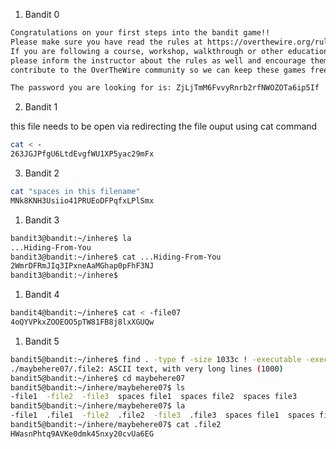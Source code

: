 
1. Bandit 0
```bash
Congratulations on your first steps into the bandit game!!
Please make sure you have read the rules at https://overthewire.org/rules/
If you are following a course, workshop, walkthrough or other educational activity,
please inform the instructor about the rules as well and encourage them to
contribute to the OverTheWire community so we can keep these games free!

The password you are looking for is: ZjLjTmM6FvvyRnrb2rfNWOZOTa6ip5If

```

2. Bandit 1

this file needs to be open via redirecting the file ouput using cat command

```bash
cat < -
263JGJPfgU6LtdEvgfWU1XP5yac29mFx
```

3. Bandit 2

```bash
cat "spaces in this filename"
MNk8KNH3Usiio41PRUEoDFPqfxLPlSmx
```

1. Bandit 3

```bash
bandit3@bandit:~/inhere$ la
...Hiding-From-You
bandit3@bandit:~/inhere$ cat ...Hiding-From-You
2WmrDFRmJIq3IPxneAaMGhap0pFhF3NJ
bandit3@bandit:~/inhere$
```

1. Bandit 4

```bash
bandit4@bandit:~/inhere$ cat < -file07
4oQYVPkxZOOEOO5pTW81FB8j8lxXGUQw
```

1. Bandit 5

```bash
bandit5@bandit:~/inhere$ find . -type f -size 1033c ! -executable -exec file '{}' \; | grep ASCII
./maybehere07/.file2: ASCII text, with very long lines (1000)
bandit5@bandit:~/inhere$ cd maybehere07
bandit5@bandit:~/inhere/maybehere07$ ls
-file1  -file2  -file3  spaces file1  spaces file2  spaces file3
bandit5@bandit:~/inhere/maybehere07$ la
-file1  .file1  -file2  .file2  -file3  .file3  spaces file1  spaces file2  spaces file3
bandit5@bandit:~/inhere/maybehere07$ cat .file2
HWasnPhtq9AVKe0dmk45nxy20cvUa6EG
  
```

